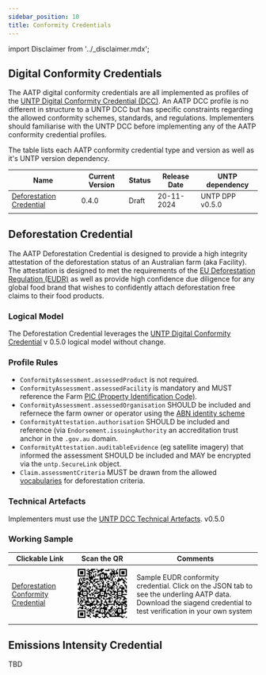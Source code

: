 ```yaml
---
sidebar_position: 10
title: Conformity Credentials
---
```


import Disclaimer from '../\_disclaimer.mdx';

## Digital Conformity Credentials

The AATP digital conformity credentials are all implemented as profiles of the [UNTP Digital Conformity Credential (DCC)](https://uncefact.github.io/spec-untp/docs/specification/ConformityCredential). An AATP DCC profile is no different in structure to a UNTP DCC but has specific constraints regarding the allowed conformity schemes, standards, and regulations. Implementers should familiarise with the UNTP DCC before implementing any of the AATP conformity credential profiles.

The table lists each AATP conformity credential type and version as well as it's UNTP version dependency.

| Name | Current Version |Status| Release Date | UNTP dependency |
| --- | ---- | ------ | --- | --- | 
| [Deforestation Credential](#deforestation-credential)|  0.4.0| Draft| 20-11-2024 |UNTP DPP v0.5.0|
| | | | | |

## Deforestation Credential

The AATP Deforestation Credential is designed to provide a high integrity attestation of the deforestation status of an Australian farm (aka Facility). The attestation is designed to met the requirements of the [EU Deforestation Regulation (EUDR)](https://environment.ec.europa.eu/topics/forests/deforestation/regulation-deforestation-free-products_en) as well as provide high confidence due diligence for any global food brand that wishes to confidently attach deforestation free claims to their food products.

### Logical Model

The Deforestation Credential leverages the [UNTP Digital Conformity Credential](https://uncefact.github.io/spec-untp/docs/specification/ConformityCredential) v 0.5.0 logical model without change.

### Profile Rules

* `ConformityAssessment.assessedProduct` is not required.
* `ConformityAssessment.assessedFacility` is mandatory and MUST reference the Farm [PIC (Property Identification Code)](Identifiers#property-identification-codes-pic).
* `ConformityAssessment.assessedOrganisation` SHOULD be included and refernece the farm owner or operator using the [ABN identity scheme](Identifiers#australian-business-number-abn)
* `ConformityAttestation.authorisation` SHOULD be included and reference (via `Endorsement.issuingAuthority` an accreditation trust anchor in the `.gov.au` domain.
* `ConformityAttestation.auditableEvidence` (eg satellite imagery) that informed the assessment SHOULD be included and MAY be encrypted via the `untp.SecureLink` object.
* `Claim.assessmentCriteria` MUST be drawn from the allowed [vocabularies](vocabularies) for deforestation criteria.


### Technical Artefacts

Implementers must use the [UNTP DCC Technical Artefacts](https://test.uncefact.org/vocabulary/untp/dcc/0/about).  v0.5.0

### Working Sample

|Clickable Link|Scan the QR|Comments|
|--|--|--|
|[Deforestation Conformity Credential](https://idr.aatp.showthething.com/dpird/pic/QBIX0987/?linkType=dpird:certificationInfo)|![Deforestation Conformity Credential](aatp-deforestation-credential.png)|Sample EUDR conformity credential. Click on the JSON tab to see the underling AATP data. Download the siagend credential to test verification in your own system|


## Emissions Intensity Credential

TBD